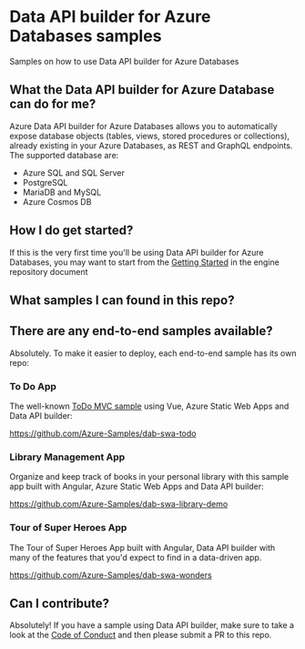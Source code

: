 # Data API builder for Azure Databases samples

Samples on how to use Data API builder for Azure Databases 

## What the Data API builder for Azure Database can do for me?

Azure Data API builder for Azure Databases allows you to automatically expose database objects (tables, views, stored procedures or collections), already existing in your Azure Databases, as REST and GraphQL endpoints. The supported database are:
- Azure SQL and SQL Server
- PostgreSQL
- MariaDB and MySQL
- Azure Cosmos DB 

## How I do get started?

If this is the very first time you'll be using Data API builder for Azure Databases, you may want to start from the [Getting Started](https://github.com/Azure/hawaii-engine/getting-started.md) in the engine repository document

## What samples I can found in this repo?



## There are any end-to-end samples available?

Absolutely. To make it easier to deploy, each end-to-end sample has its own repo:

### To Do App

The well-known  [ToDo MVC sample](https://todomvc.com/) using Vue, Azure Static Web Apps and Data API builder: 

https://github.com/Azure-Samples/dab-swa-todo

### Library Management App

Organize and keep track of books in your personal library with this sample app built with Angular, Azure Static Web Apps and Data API builder:

https://github.com/Azure-Samples/dab-swa-library-demo

### Tour of Super Heroes App

The Tour of Super Heroes App built with Angular, Data API builder with many of the features that you'd expect to find in a data-driven app.

https://github.com/Azure-Samples/dab-swa-wonders

## Can I contribute?

Absolutely! If you have a sample using Data API builder, make sure to take a look at the [Code of Conduct](./CODE_OF_CONDUCT.md) and then please submit a PR to this repo.
